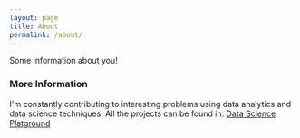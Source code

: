 ```yaml
---
layout: page
title: About
permalink: /about/
---
```


Some information about you!

### More Information

I'm constantly contributing to interesting problems using data analytics and data science techniques. All the projects can be found in: [Data Science Platground](http://southwest-qh.github.io/Data_Science_Playground/)
